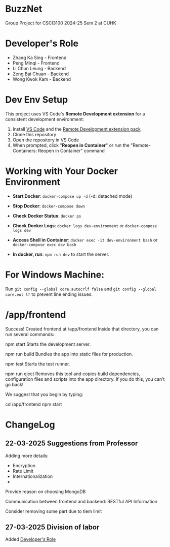 # BuzzNet

Group Project for CSCI3100 2024-25 Sem 2 at CUHK

# Developer's Role
- Zhang Ka Sing - Frontend
- Peng Minqi - Frontend
- Li Chun Leung - Backend
- Zeng Bai Chuan - Backend
- Wong Kwok Kam - Backend

# Dev Env Setup

This project uses VS Code's **Remote Development extension** for a consistent development environment:

1. Install [VS Code](https://code.visualstudio.com/) and the [Remote Development extension pack](https://marketplace.visualstudio.com/items?itemName=ms-vscode-remote.vscode-remote-extensionpack)
2. Clone this repository
3. Open the repository in VS Code
4. When prompted, click "**Reopen in Container**" or run the "Remote-Containers: Reopen in Container" command

# Working with Your Docker Environment

- **Start Docker**: `docker-compose up -d` (-d: detached mode)
- **Stop Docker**: `docker-compose down`
- **Check Docker Status**: `docker ps`
- **Check Docker Logs**: `docker logs dev-environment` or `docker-compose logs dev`

- **Access Shell in Container**: `docker exec -it dev-environment bash` or `docker-compose exec dev bash`

- **In docker, run**: `npm run dev` to start the server.

# For Windows Machine:

Run `git config --global core.autocrlf false` and `git config --global core.eol lf` to prevent line ending issues.

# /app/frontend

Success! Created frontend at /app/frontend
Inside that directory, you can run several commands:

npm start
Starts the development server.

npm run build
Bundles the app into static files for production.

npm test
Starts the test runner.

npm run eject
Removes this tool and copies build dependencies, configuration files and scripts into the app directory. If you do this, you can’t go back!

We suggest that you begin by typing:

cd /app/frontend
npm start

# ChangeLog

## 22-03-2025 Suggestions from Professor
Adding more details:
- Encryption
- Rate Limit
- Internationalization
- 
Provide reason on choosing MongoDB

Communication between frontend and backend: RESTful API Information

Consider removing some part due to tiem limit

## 27-03-2025 Division of labor
Added [Developer's Role](#developers-role)
